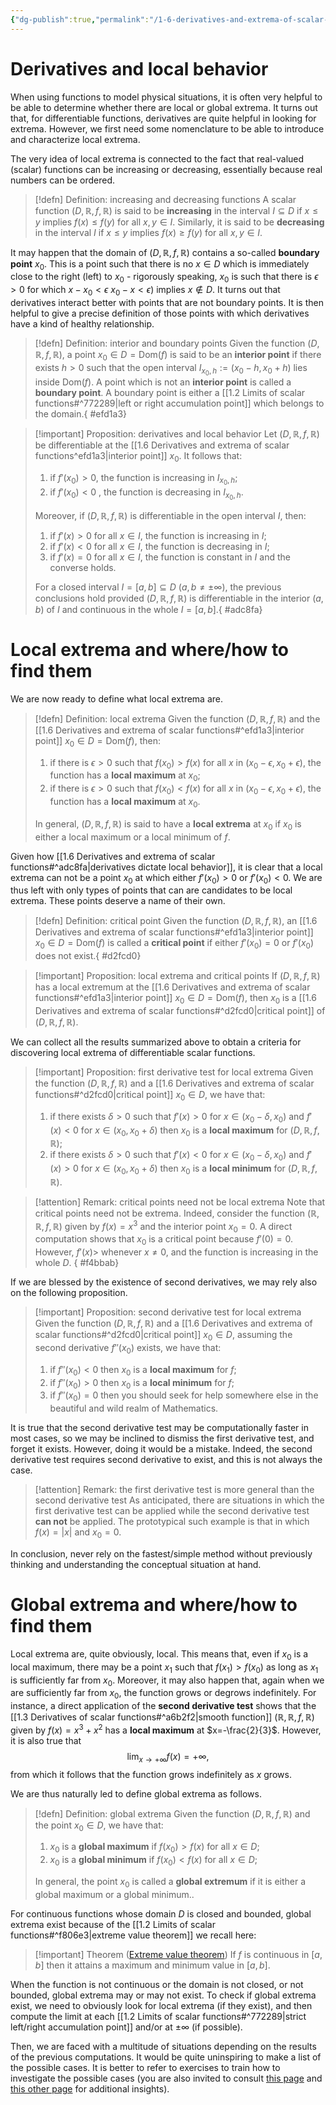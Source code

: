 ```yaml
---
{"dg-publish":true,"permalink":"/1-6-derivatives-and-extrema-of-scalar-functions/","created":"2024-02-16T21:49:38.010+01:00","updated":"2023-11-07T21:53:40.000+01:00"}
---
```


# Derivatives and local behavior

When using functions to model physical situations, it is often very helpful to be able to determine whether there are local or global extrema. It turns out that, for differentiable functions, derivatives are quite helpful in looking for extrema. However,  we first need some nomenclature to be able to introduce and characterize local extrema.

The very idea of local extrema is connected to the fact that real-valued (scalar) functions can be increasing or decreasing, essentially because real numbers can be ordered.

>[!defn] Definition: increasing and decreasing functions
>A scalar function $(D,\mathbb{R},f,\mathbb{R})$ is said to be **increasing** in the interval $I\subseteq D$ if $x\leq y$ implies $f(x)\leq f(y)$ for all $x,y\in I$.
>Similarly, it is said to be **decreasing** in the interval $I$ if $x\leq y$ implies $f(x)\geq f(y)$ for all $x,y\in I$.

It may happen that the domain of $(D,\mathbb{R},f,\mathbb{R})$ contains a so-called **boundary point** $x_{0}$. This is a point such that there is no $x\in D$ which is immediately close to the right (left) to $x_{0}$ - rigorously speaking, $x_{0}$ is such that there is $\epsilon>0$ for which $x-x_{0}<\epsilon$ $x_{0}-x<\epsilon$) implies $x\notin D$. It turns out that derivatives interact better with points that are not boundary points. It is then helpful to give a precise definition of those points with which derivatives have a kind of healthy relationship.

>[!defn] Definition: interior and boundary points
>Given the function $(D,\mathbb{R},f,\mathbb{R})$, a point $x_{0}\in D=\mathrm{Dom}(f)$ is said to be an **interior point** if there exists $h>0$ such that the open interval $I_{x_{0},h}:=(x_{0}-h,x_{0}+h)$ lies inside $\mathrm{Dom}(f)$.
>A point which is not an **interior point** is called a **boundary point**. A boundary point is either a [[1.2 Limits of scalar functions#^772289\|left or right accumulation point]] which belongs to the domain.{ #efd1a3}


>[!important] Proposition: derivatives and local behavior
>Let $(D,\mathbb{R},f,\mathbb{R})$ be differentiable at the [[1.6 Derivatives and extrema of scalar functions^efd1a3\|interior point]] $x_{0}$. It follows that:
>1) if $f'(x_{0})>0$, the function is increasing in $I_{x_{0},h}$;
>2) if $f'(x_{0})<0$ , the function is decreasing in $I_{x_{0},h}$.
>
>Moreover, if $(D,\mathbb{R},f,\mathbb{R})$ is differentiable in the open interval $I$, then:
>1) if $f'(x)>0$ for all $x\in I$, the function is increasing in $I$;
>2) if $f'(x)<0$ for all $x\in I$, the function is decreasing in $I$;
>3) if $f'(x)=0$ for all $x\in I$, the function is constant in $I$ and the converse holds.
>
>For a closed interval $I=[a,b]\subseteq D$ ($a,b\neq \pm\infty$), the previous conclusions hold provided $(D,\mathbb{R},f,\mathbb{R})$ is differentiable in the interior $(a,b)$ of $I$ and continuous in the whole $I=[a,b]$.{ #adc8fa}


# Local extrema and where/how to find them

We are now ready to define what local extrema are.

>[!defn] Definition: local extrema
>Given the function $(D,\mathbb{R},f,\mathbb{R})$ and the [[1.6 Derivatives and extrema of scalar functions#^efd1a3\|interior point]] $x_{0}\in D=\mathrm{Dom}(f)$, then:
>1) if there is $\epsilon>0$ such that  $f(x_{0})>f(x)$ for all $x$ in $(x_{0}-\epsilon,x_{0}+\epsilon)$, the function has a **local maximum** at $x_{0}$;
>2) if there is $\epsilon>0$ such that  $f(x_{0})<f(x)$ for all $x$ in $(x_{0}-\epsilon,x_{0}+\epsilon)$, the function has a **local maximum** at $x_{0}$.
>
>In general, $(D,\mathbb{R},f,\mathbb{R})$ is said to have a **local extrema** at $x_{0}$ if $x_{0}$ is either a local maximum or a local minimum of $f$.

Given how [[1.6 Derivatives and extrema of scalar functions#^adc8fa\|derivatives dictate local behavior]], it is clear that a local extrema can not be a point $x_{0}$ at which either $f'(x_{0})>0$ or $f'(x_{0})<0$. We are thus left with only types of points that can are candidates to be local extrema. These points deserve a name of their own.

>[!defn] Definition: critical point
>Given the function $(D,\mathbb{R},f,\mathbb{R})$, an [[1.6 Derivatives and extrema of scalar functions#^efd1a3\|interior point]] $x_{0} \in D=\mathrm{Dom}(f)$ is called a **critical point** if either $f'(x_{0})=0$ or $f'(x_{0})$ does not exist.{ #d2fcd0}


>[!important] Proposition: local extrema and critical points
>If $(D,\mathbb{R},f,\mathbb{R})$ has a local extremum at the [[1.6 Derivatives and extrema of scalar functions#^efd1a3\|interior point]] $x_{0}\in  D=\mathrm{Dom}(f)$, then $x_{0}$ is a [[1.6 Derivatives and extrema of scalar functions#^d2fcd0\|critical point]] of $(D,\mathbb{R},f,\mathbb{R})$.

We can collect all the results summarized above to obtain a criteria for discovering local extrema of differentiable scalar functions. 

>[!important] Proposition: first derivative test for local extrema
>Given the function $(D,\mathbb{R},f,\mathbb{R})$ and a [[1.6 Derivatives and extrema of scalar functions#^d2fcd0\|critical point]] $x_{0}\in D$, we have that:
>1) if there exists $\delta>0$ such that $f'(x)>0$ for $x\in (x_{0}-\delta,x_{0})$ and $f'(x)<0$ for $x\in (x_{0},x_{0} + \delta)$ then $x_{0}$ is a **local maximum** for $(D,\mathbb{R},f,\mathbb{R})$;
>2)  if there exists $\delta>0$ such that $f'(x)<0$ for $x\in (x_{0}-\delta,x_{0})$ and $f'(x)>0$ for $x\in (x_{0},x_{0} + \delta)$ then $x_{0}$ is a **local minimum** for $(D,\mathbb{R},f,\mathbb{R})$.

>[!attention] Remark: critical points need not be local extrema
>Note that critical points need not be extrema. Indeed, consider the function $(\mathbb{R},\mathbb{R},f,\mathbb{R})$ given by $f(x)=x^{3}$ and the interior point $x_{0}=0$. A direct computation shows that $x_{0}$ is a critical point because $f'(0)=0$. However, $f'(x)>$ whenever $x\neq 0$, and the function is increasing in the whole $D$.
{ #f4bbab}


If we are blessed by the existence of second derivatives, we may rely also on the following proposition.

>[!important] Proposition: second derivative test for local extrema
>Given the function $(D,\mathbb{R},f,\mathbb{R})$ and a [[1.6 Derivatives and extrema of scalar functions#^d2fcd0\|critical point]] $x_{0}\in D$, assuming the second derivative $f''(x_{0})$ exists, we have that:
>1) if $f''(x_{0})<0$ then $x_{0}$ is a **local maximum** for $f$;
>2) if $f''(x_{0})>0$ then $x_{0}$ is a **local minimum** for $f$;
>3) if $f''(x_{0})=0$ then you should seek for help somewhere else in the beautiful and wild realm of Mathematics.

It is true that the second derivative test may be computationally faster in most cases, so we may be inclined to dismiss the first derivative test, and forget it exists. However, doing it would be a mistake. Indeed, the second derivative test requires second derivative to exist, and this is not always the case.

>[!attention] Remark: the first derivative test is more general than the second derivative test
>As anticipated, there are situations in which the first derivative test can be applied while the second derivative test **can not** be applied. The prototypical such example is that in which $f(x)=|x|$ and $x_{0}=0$.

In conclusion, never rely on the fastest/simple method without previously thinking and understanding the conceptual situation at hand.


# Global extrema and where/how to find them

Local extrema are, quite obviously, local. This means that, even if $x_{0}$ is a local maximum, there may be a point $x_{1}$ such that $f(x_{1})>f(x_{0})$ as long as $x_{1}$ is sufficiently far from $x_{0}$. Moreover, it may also happen that, again when we are sufficiently far from $x_{0}$, the function grows or degrows indefinitely. For instance, a direct application of the **second derivative test** shows that the [[1.3 Derivatives of scalar functions#^a6b2f2\|smooth function]] $(\mathbb{R},\mathbb{R},f,\mathbb{R})$ given by $f(x)=x^{3} +x^{2}$ has a **local maximum** at $x=-\frac{2}{3}$. However, it is also true that
$$ \lim_{x\rightarrow +\infty}f(x)=+\infty ,$$
from which it follows that the function grows indefinitely as $x$ grows.

We are thus naturally led to define global extrema as follows.

>[!defn] Definition: global extrema
>Given the function $(D,\mathbb{R},f,\mathbb{R})$ and the point $x_{0}\in D$, we have that:
>1)  $x_{0}$ is a **global maximum** if $f(x_{0})>f(x)$ for all $x\in D$;
>2) $x_{0}$ is a **global minimum** if $f(x_{0})<f(x)$ for all $x\in D$;
>
>In general, the point $x_{0}$ is called a **global extremum**  if it is either a global maximum or a global minimum..

For continuous functions whose domain $D$ is closed and bounded, global extrema exist because of the [[1.2 Limits of scalar functions#^f806e3\|extreme value theorem]] we recall here:

>[!important] Theorem ([Extreme value theorem](https://en.wikipedia.org/wiki/Extreme_value_theorem))
>If $f$ is continuous in $[a,b]$ then it attains a maximum and minimum value in $[a,b]$.

When the function is not continuous or the domain is not closed, or not bounded, global extrema may or may not exist. To check if global extrema exist, we need to obviously look for local extrema (if they exist), and then compute the limit at each [[1.2 Limits of scalar functions#^772289\|strict left/right accumulation point]] and/or at $\pm\infty$ (if possible). 

Then, we are faced with a multitude of situations depending on the results of the previous computations. It would be quite uninspiring to make a list of the possible cases. It is better to refer to exercises to train how to investigate the possible cases (you are also invited to consult [this page](https://tutorial.math.lamar.edu/classes/calci/absextrema.aspx) and [this other page](https://calculus.subwiki.org/wiki/Procedure_for_finding_local_and_endpoint_extrema_using_the_first_derivative_test) for additional insights).
